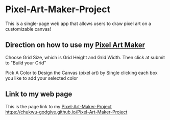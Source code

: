 # Pixel-Art-Maker-Project
This is a single-page web app that allows users to draw pixel art on a customizable canvas!



## Direction on how to use my <a href="https://chukwu-godgive.github.io/Pixel-Art-Maker-Project">Pixel Art Maker</a>
Choose Grid Size, which is Grid Height and Grid Width.
Then click at submit to "Build your Grid"
        
Pick A Color to Design the Canvas (pixel art) by Single
clicking each box you like to add your selected color
      
        
## Link to my web page
This is the page link to my <a href="https://chukwu-godgive.github.io/Pixel-Art-Maker-Project">Pixel-Art-Maker-Project</a>
<br>https://chukwu-godgive.github.io/Pixel-Art-Maker-Project
